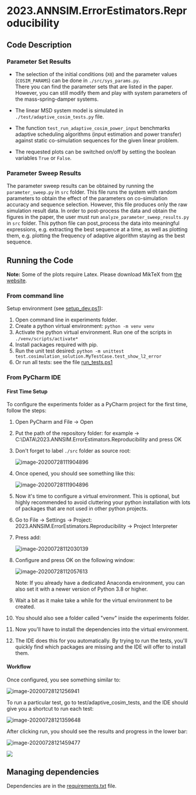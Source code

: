 # 2023.ANNSIM.ErrorEstimators.Reproducibility

## Code Description

### Parameter Set Results

* The selection of the initial conditions (`X0`) and the parameter values (`COSIM_PARAMS`) can be done in `./src/sys_params.py`.  
There you can find the parameter sets that are listed in the paper. However, you can still modify them and play with system parameters of the mass-spring-damper systems. 

* The linear MSD system model is simulated in `./test/adaptive_cosim_tests.py` file. 

* The function `test_run_adaptive_cosim_power_input` benchmarks adaptive scheduling algorithms (input estimation and power transfer) against static co-simulation sequences for the given linear problem.

* The requested plots can be switched on/off by setting the boolean variables `True` or `False`.

### Parameter Sweep Results

The parameter sweep results can be obtained by running the `parameter_sweep.py` in `src` folder.
This file runs the system with random parameters to obtain the effect of the parameters on co-simulation accuracy and sequence selection.
However, this file produces only the raw simulation result data. 
In order to post-process the data and obtain the figures in the paper, the user must run `analyze_parameter_sweep_results.py` in `src` folder.
This python file can post_process the data into meaningful expressions, e.g. extracting the best sequence at a time, as well as plotting them, e.g. plotting the frequency of adaptive algorithm staying as the best sequence.

## Running the Code

**Note:** Some of the plots require Latex. Please download MikTeX from [the website](https://miktex.org/download).

### From command line

Setup environment (see [setup_dev.ps1](experiments\setup_dev.ps1)):
1. Open command line in experiments folder.
2. Create a python virtual environment: `python -m venv venv`
3. Activate the python virtual environment. Run one of the scripts in  `./venv/scripts/activate*`
4. Install packages required with pip.
5. Run the unit test desired:  `python -m unittest test.cosimulation_solution.MyTestCase.test_show_l2_error`
6. Or run all tests: see the file [run_tests.ps1](experiments\run_tests.ps1) 

### From PyCharm IDE

#### First Time Setup

To configure the experiments folder as a PyCharm project for the first time, follow the steps:

1. Open PyCharm and File -> Open
2. Put the path of the repository folder: for example -> C:\DATA\2023.ANNSIM.ErrorEstimators.Reproducibility and press OK
3. Don't forget to label `./src` folder as source root:

	![image-20200728111904896](assets/source_folder.png)

4. Once opened, you should see something like this:
   
   ![image-20200728111904896](assets/project_tree.png)

5. Now it's time to configure a virtual environment. This is optional, but highly recommended to avoid cluttering your python installation with lots of packages that are not used in other python projects.
6. Go to File -> Settings -> Project: 2023.ANNSIM.ErrorEstimators.Reproducibility -> Project Interpreter
7. Press add:
   
   ![image-20200728112030139](assets/interpreter_settings.png)

8. Configure and press OK on the following window:

   ![image-20200728112057613](assets/set_interpreter.png)

   Note: If you already have a dedicated Anaconda environment, you can also set it with a newer version of Python 3.8 or higher.

9. Wait a bit as it make take a while for the virtual environment to be created.

10. You should also see a folder called "venv" inside the experiments folder.
11. Now you'll have to install the dependencies into the virtual environment.
12. The IDE does this for you automatically. By trying to run the tests, you'll quickly find which packages are missing and the IDE will offer to install them.

#### Workflow

Once configured, you see something similar to:

![image-20200728121256941](assets/tests_tree.png)



To run a particular test, go to test/adaptive_cosim_tests, and the IDE should give you a shortcut to run each test:

![image-20200728121359648](assets/running_tests.png)



After clicking run, you should see the results and progress in the lower bar:

![image-20200728121459477](assets/progress_bar.png)

![](assets/results.png)


## Managing dependencies

Dependencies are in the [requirements.txt](experiments\requirements.txt) file. 


